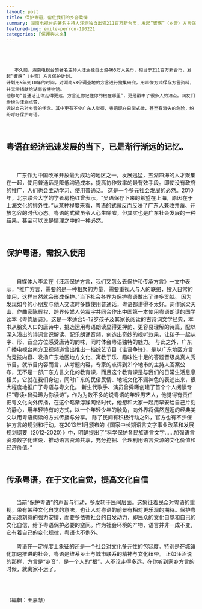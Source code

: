 ```yaml
---
layout: post
title: 保护粤语，留住我们的乡音柔情
summary: 湖南电视台的著名主持人汪涵独自出资211百万新台币，发起“響應”（乡音）方言保护计划，网友们纷纷为汪涵点赞，诉说自己对乡音的怀念。其中更有不少广东人觉得，粤语现在日渐式微，甚至有消失的危险，纷纷呼吁保护粤语。
featured-img: emile-perron-190221
categories: [保護與未來]
---
```




<br><br>
```
   不久前，湖南电视台的著名主持人汪涵独自出资465万人民币，相当于211百万新台币，发起“響應”（乡音）方言保护计划，
计划用5年到10年的时间，对湖南53个调查地的方言进行搜集研究，用声像方式保存方言资料，并无偿捐献给湖南省博物馆。
他那句“普通话让你走得更远，方言让你记住你的根在哪里”，更是戳中了很多人的泪点。网友们纷纷为汪涵点赞，
诉说自己对乡音的怀念。其中更有不少广东人觉得，粤语现在日渐式微，甚至有消失的危险，纷纷呼吁保护粤语。

```
<br>

粤语在经济迅速发展的当下，已是渐行渐远的记忆。
------

<br><br>&#160;&#160;&#160;&#160;&#160;&#160; 广东作为中国改革开放最为成功的地区之一，发展迅猛，五湖四海的人才聚集在一起，使用普通话是降低沟通成本，提高协作效率的最有效手段。即使没有政府的推广，人们也会主动学习、使用普通话。
这是一个多元社会发展的必然。2010年，北京联合大学的学者房艳红曾表示，“吴语保存下来的希望在上海，原因在于上海文化的排外性。”从某种程度来看，粤语的式微反而反映了广东人兼收并蓄、开放包容的时代心态。粤语的式微虽令人心生唏嘘，但其实也是广东社会发展的一种结果，甚至可以说是情理之中的一种必然。

<br>

保护粤语，需投入使用
------

<br><br>&#160;&#160;&#160;&#160;&#160;&#160; 自媒体人李孟在《汪涵保护方言，我们又怎么去保护和传承方言》一文中表示，“推广方言，需要的是一种相聚的力量，需要重视人与人的联络，投入日常的使用，这样自然就会形成保护。”当下社会各界为保护粤语做出了许多贡献。
因为发现如今的小朋友与他人交流时多数使用普通话，粤语都讲得不太好。词作家梁天山、作曲家陈辉权、跨界传媒人劳震宇共同合作出中国第一本使用粤语朗读的国学读本《粤韵唐诗》。这是一本适合5-12岁孩子及其家长阅读的古诗词文学经典，本书从脍炙人口的唐诗中，挑选运用粤语朗读显得更押韵、更容易理解的诗篇，配以深入浅出的诗词赏识解读、配乐朗诵音频，创造出奇妙的视听效果，让孩子一起从字、形、音全方位感受唐诗的韵味，同时体会粤语独特的魅力。
与此之外，广东广播电视台南方卫视频道曾出推出一档综艺节目《谁语争锋》，是以广东地区方言为竞技内容、发扬广东地区地方文化、寓教于乐、趣味性十足的答题晋级类真人秀节目。就节目内容而言，从考题内容，专家的点评到21个地市的主持人答案公布，无不是一部广东方言文化的教育课，而且这个教育课是与我们的日常生活息息相关，它就在我们身边，同时广东的民俗民情、地域文化不漏神色的表述出来，很大程度地推广了粤语与粤文化。
新生代歌手、演员曾舜晞创建了首个个人阅读专栏“粤读•曾舜晞为你读诗”，作为为数不多的说粤语的年轻男艺人，他觉得有责任把粤文化向外传播，在这个略渐浮躁网络时代，他想和大家一起用早安给自己片刻的静心，用年轻特有的方式，以一个年轻少年的触角，向外界将偶然邂逅的经典美文以用粤语朗读的方式传播与分享。
除了民间有积极行动之外，官方也有不少保护方言的规划和行动。在2013年1月颁布的《国家中长期语言文字事业改革和发展规划纲要（2012-2020）》中，明确提出了“科学保护各民族语言文字……加强语言资源数字化建设，推动语言资源共享，充分挖掘、合理利用语言资源的文化价值和经济价值。”

<br>

传承粤语，在于文化自觉，提高文化自信
------

<br>&#160;&#160;&#160;&#160;&#160;&#160; 当前“保护粤语”的声音与行动，多发轫于民间层面。这象征着民众对粤语的重视，带有某种文化自觉的意味，也让人对粤语的前景有相对更乐观的期待。保护粤语无须刻意的强力安排，而要多依循社会的自发动力，即民众的文化自觉和自己的文化自信，给予粤语保护必要的空间。作为社会环境的产物，语言并非一成不变，它有着自己的变化规律，粤语也不例外。
<br><br>&#160;&#160;&#160;&#160;&#160;&#160; 粤语在一定程度上象征的还是一个社会对文化多元性的包容度。特别是在城镇化加速推进的社会，粤语是维系乡土与城市联系的精神与文化纽带。
正如汪涵说的那样，方言是“乡音”，是一个人的“根”，人不论走得多远，在你听到家乡方言的时候，就离家不远了。

<br><br>

（編輯：王嘉慧）

